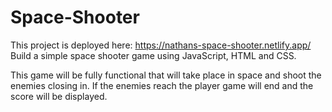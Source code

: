 # Space-Shooter
This project is deployed here: https://nathans-space-shooter.netlify.app/
Build a simple space shooter game using JavaScript, HTML and CSS.

This game will be fully functional that will take place in space and shoot the enemies closing in. If the enemies reach the player game will end and the score will be displayed.
